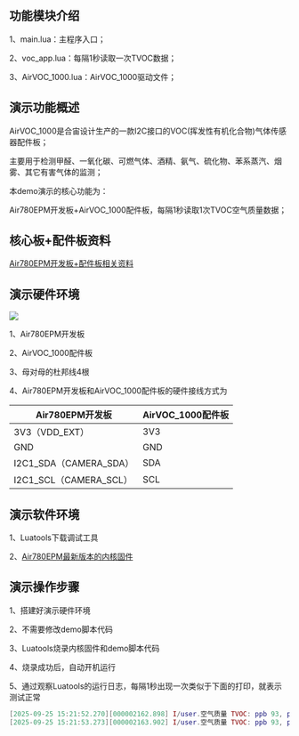 ## 功能模块介绍

1、main.lua：主程序入口；

2、voc_app.lua：每隔1秒读取一次TVOC数据；

3、AirVOC_1000.lua：AirVOC_1000驱动文件；

## 演示功能概述

AirVOC_1000是合宙设计生产的一款I2C接口的VOC(挥发性有机化合物)气体传感器配件板；

主要用于检测甲醛、一氧化碳、可燃气体、酒精、氨气、硫化物、苯系蒸汽、烟雾、其它有害气体的监测；

本demo演示的核心功能为：

Air780EPM开发板+AirVOC_1000配件板，每隔1秒读取1次TVOC空气质量数据；


## 核心板+配件板资料

[Air780EPM开发板+配件板相关资料](https://docs.openluat.com/air780epm/product/shouce/)


## 演示硬件环境

![](https://docs.openluat.com/accessory/AirVOC_1000/image/connect_Air780EPM.png)

1、Air780EPM开发板

2、AirVOC_1000配件板

3、母对母的杜邦线4根

4、Air780EPM开发板和AirVOC_1000配件板的硬件接线方式为

| Air780EPM开发板 | AirVOC_1000配件板  |
| ------------ | ------------------ |
|     3V3（VDD_EXT）     |         3V3        |
|     GND   |         GND        |
| I2C1_SDA（CAMERA_SDA） |         SDA        |
| I2C1_SCL（CAMERA_SCL） |         SCL        |


## 演示软件环境

1、Luatools下载调试工具

2、[Air780EPM最新版本的内核固件](https://docs.openluat.com/air780epm/luatos/firmware/version/)


## 演示操作步骤

1、搭建好演示硬件环境

2、不需要修改demo脚本代码

3、Luatools烧录内核固件和demo脚本代码

4、烧录成功后，自动开机运行

5、通过观察Luatools的运行日志，每隔1秒出现一次类似于下面的打印，就表示测试正常

``` lua
[2025-09-25 15:21:52.270][000002162.898] I/user.空气质量 TVOC: ppb 93, ppm 0.093, 等级 1(优)
[2025-09-25 15:21:53.273][000002163.902] I/user.空气质量 TVOC: ppb 93, ppm 0.093, 等级 1(优)

